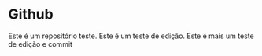 # Github

Este é um repositório teste.
Este é um teste de edição.
Este é mais um teste de edição e commit
